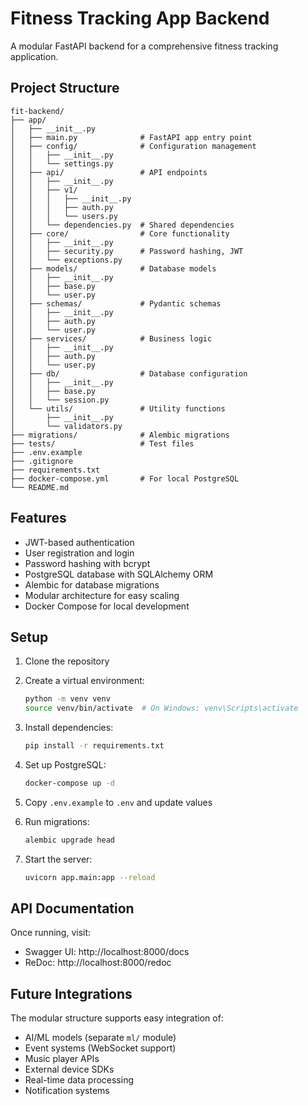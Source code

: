 # Fitness Tracking App Backend

A modular FastAPI backend for a comprehensive fitness tracking application.

## Project Structure

```
fit-backend/
├── app/
│   ├── __init__.py
│   ├── main.py              # FastAPI app entry point
│   ├── config/              # Configuration management
│   │   ├── __init__.py
│   │   └── settings.py
│   ├── api/                 # API endpoints
│   │   ├── __init__.py
│   │   ├── v1/
│   │   │   ├── __init__.py
│   │   │   ├── auth.py
│   │   │   └── users.py
│   │   └── dependencies.py  # Shared dependencies
│   ├── core/                # Core functionality
│   │   ├── __init__.py
│   │   ├── security.py      # Password hashing, JWT
│   │   └── exceptions.py
│   ├── models/              # Database models
│   │   ├── __init__.py
│   │   ├── base.py
│   │   └── user.py
│   ├── schemas/             # Pydantic schemas
│   │   ├── __init__.py
│   │   ├── auth.py
│   │   └── user.py
│   ├── services/            # Business logic
│   │   ├── __init__.py
│   │   ├── auth.py
│   │   └── user.py
│   ├── db/                  # Database configuration
│   │   ├── __init__.py
│   │   ├── base.py
│   │   └── session.py
│   └── utils/               # Utility functions
│       ├── __init__.py
│       └── validators.py
├── migrations/              # Alembic migrations
├── tests/                   # Test files
├── .env.example
├── .gitignore
├── requirements.txt
├── docker-compose.yml       # For local PostgreSQL
└── README.md
```

## Features

- JWT-based authentication
- User registration and login
- Password hashing with bcrypt
- PostgreSQL database with SQLAlchemy ORM
- Alembic for database migrations
- Modular architecture for easy scaling
- Docker Compose for local development

## Setup

1. Clone the repository
2. Create a virtual environment:
   ```bash
   python -m venv venv
   source venv/bin/activate  # On Windows: venv\Scripts\activate
   ```

3. Install dependencies:
   ```bash
   pip install -r requirements.txt
   ```

4. Set up PostgreSQL:
   ```bash
   docker-compose up -d
   ```

5. Copy `.env.example` to `.env` and update values

6. Run migrations:
   ```bash
   alembic upgrade head
   ```

7. Start the server:
   ```bash
   uvicorn app.main:app --reload
   ```

## API Documentation

Once running, visit:
- Swagger UI: http://localhost:8000/docs
- ReDoc: http://localhost:8000/redoc

## Future Integrations

The modular structure supports easy integration of:
- AI/ML models (separate `ml/` module)
- Event systems (WebSocket support)
- Music player APIs
- External device SDKs
- Real-time data processing
- Notification systems
